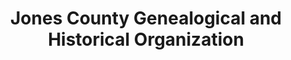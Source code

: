---
layout: repo
title: "Jones County Genealogical and Historical Organization"
id: 23972
permalink: repos/23972/
---